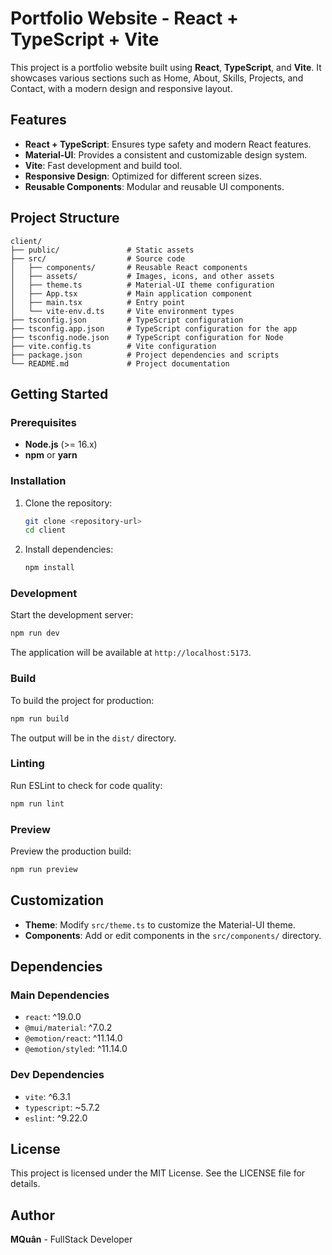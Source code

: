 # Portfolio Website - React + TypeScript + Vite

This project is a portfolio website built using **React**, **TypeScript**, and **Vite**. It showcases various sections such as Home, About, Skills, Projects, and Contact, with a modern design and responsive layout.

## Features

- **React + TypeScript**: Ensures type safety and modern React features.
- **Material-UI**: Provides a consistent and customizable design system.
- **Vite**: Fast development and build tool.
- **Responsive Design**: Optimized for different screen sizes.
- **Reusable Components**: Modular and reusable UI components.

## Project Structure

```
client/
├── public/               # Static assets
├── src/                  # Source code
│   ├── components/       # Reusable React components
│   ├── assets/           # Images, icons, and other assets
│   ├── theme.ts          # Material-UI theme configuration
│   ├── App.tsx           # Main application component
│   ├── main.tsx          # Entry point
│   └── vite-env.d.ts     # Vite environment types
├── tsconfig.json         # TypeScript configuration
├── tsconfig.app.json     # TypeScript configuration for the app
├── tsconfig.node.json    # TypeScript configuration for Node
├── vite.config.ts        # Vite configuration
├── package.json          # Project dependencies and scripts
└── README.md             # Project documentation
```

## Getting Started

### Prerequisites

- **Node.js** (>= 16.x)
- **npm** or **yarn**

### Installation

1. Clone the repository:
   ```bash
   git clone <repository-url>
   cd client
   ```

2. Install dependencies:
   ```bash
   npm install
   ```

### Development

Start the development server:
```bash
npm run dev
```

The application will be available at `http://localhost:5173`.

### Build

To build the project for production:
```bash
npm run build
```

The output will be in the `dist/` directory.

### Linting

Run ESLint to check for code quality:
```bash
npm run lint
```

### Preview

Preview the production build:
```bash
npm run preview
```

## Customization

- **Theme**: Modify `src/theme.ts` to customize the Material-UI theme.
- **Components**: Add or edit components in the `src/components/` directory.

## Dependencies

### Main Dependencies

- `react`: ^19.0.0
- `@mui/material`: ^7.0.2
- `@emotion/react`: ^11.14.0
- `@emotion/styled`: ^11.14.0

### Dev Dependencies

- `vite`: ^6.3.1
- `typescript`: ~5.7.2
- `eslint`: ^9.22.0

## License

This project is licensed under the MIT License. See the LICENSE file for details.

## Author

**MQuân** - FullStack Developer
